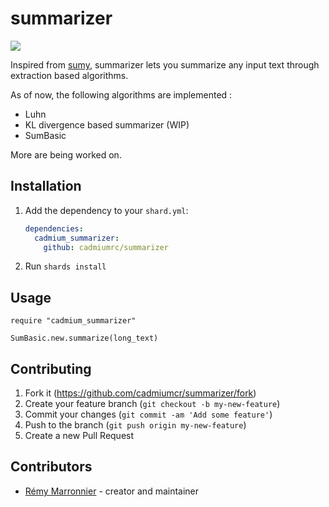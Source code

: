 # summarizer

![](https://github.com/cadmiumcr/summarizer/workflows/.github/workflows/crystal.yml/badge.svg)

Inspired from [sumy](https://github.com/miso-belica/sumy), summarizer lets you summarize any input text through extraction based algorithms.

As of now, the following algorithms are implemented :

- Luhn
- KL divergence based summarizer (WIP)
- SumBasic

More are being worked on.

## Installation

1. Add the dependency to your `shard.yml`:

   ```yaml
   dependencies:
     cadmium_summarizer:
       github: cadmiumrc/summarizer
   ```

2. Run `shards install`

## Usage

```crystal
require "cadmium_summarizer"

SumBasic.new.summarize(long_text)
```

## Contributing

1. Fork it (<https://github.com/cadmiumcr/summarizer/fork>)
2. Create your feature branch (`git checkout -b my-new-feature`)
3. Commit your changes (`git commit -am 'Add some feature'`)
4. Push to the branch (`git push origin my-new-feature`)
5. Create a new Pull Request

## Contributors

- [Rémy Marronnier](https://github.com/rmarronnier) - creator and maintainer
